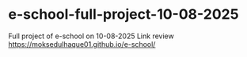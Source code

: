 # e-school-full-project-10-08-2025
Full project of e-school on 10-08-2025
Link review
https://moksedulhaque01.github.io/e-school/
